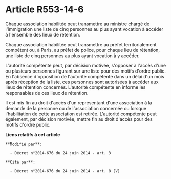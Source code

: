 # Article R553-14-6

Chaque association habilitée peut transmettre au ministre chargé de l'immigration une liste de cinq personnes au plus ayant
vocation à accéder à l'ensemble des lieux de rétention. 

Chaque association habilitée peut transmettre au préfet territorialement compétent ou, à Paris, au préfet de police, pour
chaque lieu de rétention, une liste de cinq personnes au plus ayant vocation à y accéder. 

L'autorité compétente peut, par décision motivée, s'opposer à l'accès d'une ou plusieurs personnes figurant sur une liste
pour des motifs d'ordre public. En l'absence d'opposition de l'autorité compétente dans un délai d'un mois après réception de
la liste, ces personnes sont autorisées à accéder aux lieux de rétention concernés. L'autorité compétente en informe les
responsables de ces lieux de rétention. 

Il est mis fin au droit d'accès d'un représentant d'une association à la demande de la personne ou de l'association concernée
ou lorsque l'habilitation de cette association est retirée. L'autorité compétente peut également, par décision motivée,
mettre fin au droit d'accès pour des motifs d'ordre public.

**Liens relatifs à cet article**

	**Modifié par**:

	  - Décret n°2014-676 du 24 juin 2014 - art. 3

	**Cité par**:

	  - Décret n°2014-676 du 24 juin 2014 - art. 8 (V)

